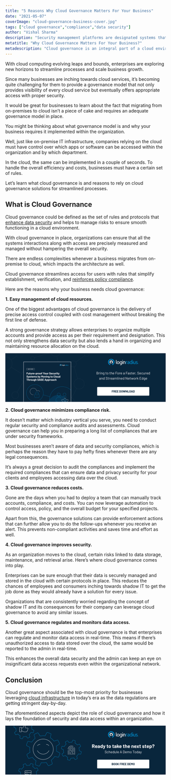 ```yaml
---
title: "5 Reasons Why Cloud Governance Matters For Your Business"
date: "2021-05-07"
coverImage: "cloud-governance-business-cover.jpg"
tags: ["cloud governance","compliance","data security"]
author: "Vishal Sharma"
description: "Security management platforms are designated systems that work towards providing network security to an enterprise for the storage of data that they have collected. This process involves security and compliance as well."
metatitle: "Why Cloud Governance Matters For Your Business?"
metadescription: "Cloud governance is an integral part of a cloud environment. Here are some reasons why cloud governance is crucial for every business relying on cloud services."
---
```


With cloud computing evolving leaps and bounds, enterprises are exploring new horizons to streamline processes and scale business growth.

Since many businesses are inching towards cloud services, it’s becoming quite challenging for them to provide a governance model that not only provides visibility of every cloud service but eventually offers appropriate access with proper security.

It would be great for businesses to learn about the fact that migrating from on-premises to cloud isn’t a piece of cake and requires an adequate governance model in place.

You might be thinking about what governance model is and why your business requires it implemented within the organization.

Well, just like on-premise IT infrastructure, companies relying on the cloud must have control over which apps or software can be accessed within the organization and by which department.

In the cloud, the same can be implemented in a couple of seconds. To handle the overall efficiency and costs, businesses must have a certain set of rules.

Let’s learn what cloud governance is and reasons to rely on cloud governance solutions for streamlined processes.

## What is Cloud Governance

Cloud governance could be defined as the set of rules and protocols that [enhance data security](https://www.loginradius.com/blog/identity/2020/12/data-security-best-practices/) and helps to manage risks to ensure smooth functioning in a cloud environment.

With cloud governance in place, organizations can ensure that all the systems interactions along with access are precisely measured and managed without hampering the overall security.

There are endless complexities whenever a business migrates from on-premise to cloud, which impacts the architecture as well.

Cloud governance streamlines access for users with rules that simplify establishment, verification, and [reinforces policy compliance](https://www.loginradius.com/blog/identity/2021/03/privacy-compliance/).   

Here are the reasons why your business needs cloud governance:

**1. Easy management of cloud resources.**

One of the biggest advantages of cloud governance is the delivery of precise access control coupled with cost management without breaking the first line of defense.

A strong governance strategy allows enterprises to organize multiple accounts and provide access as per their requirement and designation. This not only strengthens data security but also lends a hand in organizing and maintaining resource allocation on the cloud.

[![Future-proof-your-security](Future-proof-your-security.png)](https://www.loginradius.com/resource/cloud-security-system-sase-whitepaper)

**2. Cloud governance minimizes compliance risk.**

It doesn’t matter which industry vertical you serve, you need to conduct regular security and compliance audits and assessments. Cloud governance can help you in preparing a long list of compliances that are under security frameworks.

Most businesses aren’t aware of data and security compliances, which is perhaps the reason they have to pay hefty fines whenever there are any legal consequences.

It’s always a great decision to audit the compliances and implement the required compliances that can ensure data and privacy security for your clients and employees accessing data over the cloud.

**3. Cloud governance reduces costs.**

Gone are the days when you had to deploy a team that can manually track accounts, compliance, and costs. You can now leverage automation to control access, policy, and the overall budget for your specified projects.

Apart from this, the governance solutions can provide enforcement actions that can further allow you to do the follow-ups whenever you receive an alert. This prevents non-compliant activities and saves time and effort as well.

**4. Cloud governance improves security.**

As an organization moves to the cloud, certain risks linked to data storage, maintenance, and retrieval arise. Here’s where cloud governance comes into play.

Enterprises can be sure enough that their data is securely managed and stored in the cloud with certain protocols in place. This reduces the chances of employees and consumers inching towards shadow IT to get the job done as they would already have a solution for every issue.

Organizations that are consistently worried regarding the concept of shadow IT and its consequences for their company can leverage cloud governance to avoid any similar issues.

**5. Cloud governance regulates and monitors data access.**

Another great aspect associated with cloud governance is that enterprises can regulate and monitor data access in real-time. This means if there’s unauthorized access to data stored over the cloud, the same would be reported to the admin in real-time.

This enhances the overall data security and the admin can keep an eye on insignificant data access requests even within the organizational network.

## Conclusion

Cloud governance should be the top-most priority for businesses leveraging [cloud infrastructure](https://www.loginradius.com/blog/identity/2021/02/strategies-secure-cloud-operations/) in today’s era as the data regulations are getting stringent day-by-day.

The aforementioned aspects depict the role of cloud governance and how it lays the foundation of security and data access within an organization.

[![book-a-free-demo-loginradius](../../assets/book-a-demo-loginradius.png)](https://www.loginradius.com/contact-us?utm_source=blog&utm_medium=web&utm_campaign=cloud-governance-business)